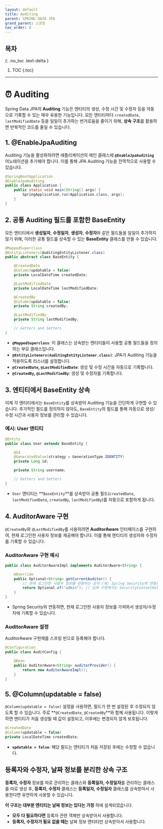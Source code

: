 ```yaml
---
layout: default
title: Auditing
parent: SPRING DATA JPA
grand_parent: 스프링
nav_order: 8
---
```


## 목차
{: .no_toc .text-delta }

1. TOC
{:toc}

---

# ⏰ Auditing

Spring Data JPA의 **Auditing** 기능은 엔티티의 생성, 수정 시간 및 수정자 등을 자동으로 기록할 수 있는 매우 유용한 기능입니다. 모든 엔티티마다 `createdDate`, `lastModifiedDate` 등을 일일이 추가하는 번거로움을 줄이기 위해, **상속 구조**를 활용하면 반복적인 코드를 줄일 수 있습니다.

## 1. @EnableJpaAuditing

Auditing 기능을 활성화하려면 애플리케이션의 메인 클래스에 **`@EnableJpaAuditing`** 어노테이션을 추가해야 합니다. 이를 통해 JPA Auditing 기능을 전역적으로 사용할 수 있습니다.

```java
@SpringBootApplication
@EnableJpaAuditing
public class Application {
    public static void main(String[] args) {
        SpringApplication.run(Application.class, args);
    }
}
```

## 2. 공통 Auditing 필드를 포함한 BaseEntity

모든 엔티티에서 **생성일자**, **수정일자**, **생성자**, **수정자**와 같은 필드들을 일일이 추가하지 않기 위해, 이러한 공통 필드를 상속할 수 있는 **BaseEntity** 클래스를 만들 수 있습니다.

```java
@MappedSuperclass
@EntityListeners(AuditingEntityListener.class)
public abstract class BaseEntity {

    @CreatedDate
    @Column(updatable = false)
    private LocalDateTime createdDate;

    @LastModifiedDate
    private LocalDateTime lastModifiedDate;

    @CreatedBy
    @Column(updatable = false)
    private String createdBy;

    @LastModifiedBy
    private String lastModifiedBy;

    // Getters and Setters
}
```

- **`@MappedSuperclass`**: 이 클래스는 상속받는 엔티티들이 사용할 공통 필드들을 정의하는 부모 클래스입니다.
- **`@EntityListeners(AuditingEntityListener.class)`**: JPA가 Auditing 기능을 적용하도록 리스너를 설정합니다.
- **`@CreatedDate`, `@LastModifiedDate`**: 생성 및 수정 시간을 자동으로 기록합니다.
- **`@CreatedBy`, `@LastModifiedBy`**: 생성 및 수정자를 기록합니다.

## 3. 엔티티에서 BaseEntity 상속

이제 각 엔티티에서는 `BaseEntity`를 상속받아 Auditing 기능을 간단하게 구현할 수 있습니다. 추가적인 필드를 정의하지 않아도, `BaseEntity`의 필드를 통해 자동으로 생성/수정 시간과 사용자 정보를 관리할 수 있습니다.

### 예시: User 엔티티

```java
@Entity
public class User extends BaseEntity {

    @Id
    @GeneratedValue(strategy = GenerationType.IDENTITY)
    private Long id;

    private String username;

    // Getters and Setters
}
```

- `User` 엔티티는 **`BaseEntity`**를 상속받아 공통 필드(`createdDate`, `lastModifiedDate`, `createdBy`, `lastModifiedBy`)를 자동으로 포함하게 됩니다.

## 4. AuditorAware 구현

`@CreatedBy`와 `@LastModifiedBy`를 사용하려면 **AuditorAware** 인터페이스를 구현하여, 현재 로그인한 사용자 정보를 제공해야 합니다. 이를 통해 엔티티의 생성자와 수정자를 기록할 수 있습니다.

### AuditorAware 구현 예시

```java
public class AuditorAwareImpl implements AuditorAware<String> {

    @Override
    public Optional<String> getCurrentAuditor() {
        // 현재 로그인한 사용자 정보를 반환하는 로직 (예: Spring Security와 연동)
        return Optional.of("admin"); // 실제 구현에서는 SecurityContextHolder 등을 활용
    }
}
```

- Spring Security와 연동하면, 현재 로그인한 사용자 정보를 가져와서 생성자/수정자에 기록할 수 있습니다.

### AuditorAware 설정

AuditorAware 구현체를 스프링 빈으로 등록해야 합니다.

```java
@Configuration
public class AuditConfig {

    @Bean
    public AuditorAware<String> auditorProvider() {
        return new AuditorAwareImpl();
    }
}
```

## 5. @Column(updatable = false)

`@Column(updatable = false)` 설정을 사용하면, 필드가 한 번 설정된 후 수정되지 않도록 할 수 있습니다. 주로 **`@CreatedDate`, `@CreatedBy`**와 함께 사용됩니다. 이렇게 하면 엔티티가 처음 생성될 때 값이 설정되고, 이후에는 변경되지 않게 보호됩니다.

```java
@CreatedDate
@Column(updatable = false)
private LocalDateTime createdDate;
```

- **`updatable = false`**: 해당 필드는 엔티티가 처음 저장된 후에는 수정할 수 없습니다.

## 등록자와 수정자, 날짜 정보를 분리한 상속 구조

**등록자, 수정자** 정보를 따로 관리하는 클래스와 **등록일자, 수정일자**를 관리하는 클래스를 따로 생성 후, **등록자, 수정자** 클래스는 **등록일자, 수정일자** 클래스를 상속받아서 사용한다면 유연하게 사용할 수 있습니다.

**이 구조는 대부분 엔티티는 날짜 정보는 있다는 가정** 하에 설계되었습니다.

- **모두 다 필요하다면** 등록자 관련 객체만 상속받아서 사용합니다.
- **등록자, 수정자가 필요 없을 때는** 날짜 정보 엔티티만 상속받아서 사용합니다.
